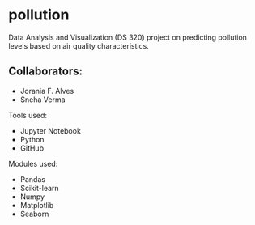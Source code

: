 # pollution
Data Analysis and Visualization (DS 320) project on predicting pollution levels based on air quality characteristics.

## Collaborators:
* Jorania F. Alves
* Sneha Verma

Tools used: 
* Jupyter Notebook
* Python
* GitHub

Modules used:
* Pandas
* Scikit-learn
* Numpy
* Matplotlib
* Seaborn
